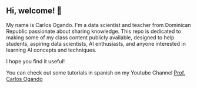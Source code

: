 ## Hi, welcome! 👋

My name is Carlos Ogando. I'm a data scientist and teacher from Dominican Republic passionate about sharing knowledge. This repo is dedicated to making some of my class content publicly available, designed to help students, aspiring data scientists, AI enthusiasts, and anyone interested in learning AI concepts and techniques.

I hope you find it useful!

You can check out some tutorials in spanish on my Youtube Channel [Prof. Carlos Ogando](https://www.youtube.com/@carlosbom/videos)
